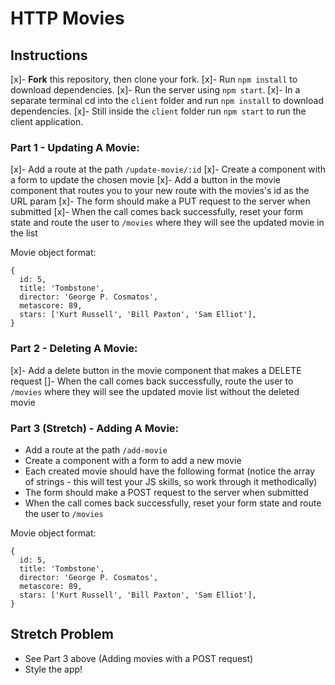 # HTTP Movies

## Instructions

[x]- **Fork** this repository, then clone your fork.
[x]- Run `npm install` to download dependencies.
[x]- Run the server using `npm start`.
[x]- In a separate terminal cd into the `client` folder and run `npm install` to download dependencies.
[x]- Still inside the `client` folder run `npm start` to run the client application.

### Part 1 - Updating A Movie:

[x]- Add a route at the path `/update-movie/:id`
[x]- Create a component with a form to update the chosen movie
[x]- Add a button in the movie component that routes you to your new route with the movies's id as the URL param
[x]- The form should make a PUT request to the server when submitted
[x]- When the call comes back successfully, reset your form state and route the user to `/movies` where they will see the updated movie in the list

Movie object format:

```
{
  id: 5,
  title: 'Tombstone',
  director: 'George P. Cosmatos',
  metascore: 89,
  stars: ['Kurt Russell', 'Bill Paxton', 'Sam Elliot'],
}
```

### Part 2 - Deleting A Movie:

[x]- Add a delete button in the movie component that makes a DELETE request
[]- When the call comes back successfully, route the user to `/movies` where they will see the updated movie list without the deleted movie

### Part 3 (Stretch) - Adding A Movie:

- Add a route at the path `/add-movie`
- Create a component with a form to add a new movie
- Each created movie should have the following format (notice the array of strings - this will test your JS skills, so work through it methodically)
- The form should make a POST request to the server when submitted
- When the call comes back successfully, reset your form state and route the user to `/movies`

Movie object format:

```
{
  id: 5,
  title: 'Tombstone',
  director: 'George P. Cosmatos',
  metascore: 89,
  stars: ['Kurt Russell', 'Bill Paxton', 'Sam Elliot'],
}
```

## Stretch Problem

- See Part 3 above (Adding movies with a POST request)
- Style the app!
